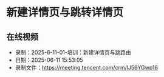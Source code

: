 # 新建详情页与跳转详情页

## 在线视频

- 录制：2025-6-11-01-培训：新建详情页与跳路由
- 日期：2025-06-11 15:53:05
- 录制文件：https://meeting.tencent.com/crm/lJ56YGwp16
